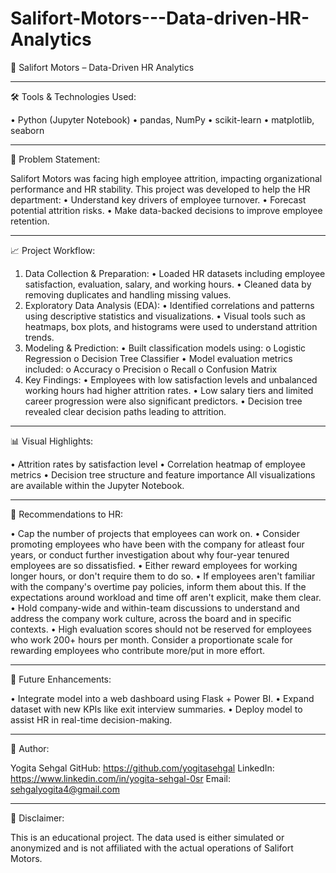 # Salifort-Motors---Data-driven-HR-Analytics
📄 Salifort Motors – Data-Driven HR Analytics
________________________________________
🛠 Tools & Technologies Used:

•	Python (Jupyter Notebook)
•	pandas, NumPy
•	scikit-learn
•	matplotlib, seaborn
________________________________________
🧠 Problem Statement:

Salifort Motors was facing high employee attrition, impacting organizational performance and HR stability. This project was developed to help the HR department:
•	Understand key drivers of employee turnover.
•	Forecast potential attrition risks.
•	Make data-backed decisions to improve employee retention.
________________________________________
📈 Project Workflow:

1. Data Collection & Preparation:
•	Loaded HR datasets including employee satisfaction, evaluation, salary, and working hours.
•	Cleaned data by removing duplicates and handling missing values.
2. Exploratory Data Analysis (EDA):
•	Identified correlations and patterns using descriptive statistics and visualizations.
•	Visual tools such as heatmaps, box plots, and histograms were used to understand attrition trends.
3. Modeling & Prediction:
•	Built classification models using:
o	Logistic Regression
o	Decision Tree Classifier
•	Model evaluation metrics included:
o	Accuracy
o	Precision
o	Recall
o	Confusion Matrix
4. Key Findings:
•	Employees with low satisfaction levels and unbalanced working hours had higher attrition rates.
•	Low salary tiers and limited career progression were also significant predictors.
•	Decision tree revealed clear decision paths leading to attrition.
________________________________________
📊 Visual Highlights:

•	Attrition rates by satisfaction level
•	Correlation heatmap of employee metrics
•	Decision tree structure and feature importance
All visualizations are available within the Jupyter Notebook.
________________________________________
📌 Recommendations to HR:

•	Cap the number of projects that employees can work on.
•	Consider promoting employees who have been with the company for atleast four years, or conduct further investigation about why four-year tenured employees are so dissatisfied. 
•	Either reward employees for working longer hours, or don't require them to do so. 
•	If employees aren't familiar with the company's overtime pay policies, inform them about this. If the expectations around workload and time off aren't explicit, make them clear. 
•	Hold company-wide and within-team discussions to understand and address the company work culture, across the board and in specific contexts. 
•	High evaluation scores should not be reserved for employees who work 200+ hours per month. Consider a proportionate scale for rewarding employees who contribute more/put in more effort. 
________________________________________
🔮 Future Enhancements:

•	Integrate model into a web dashboard using Flask + Power BI.
•	Expand dataset with new KPIs like exit interview summaries.
•	Deploy model to assist HR in real-time decision-making.
________________________________________
👤 Author:

Yogita Sehgal
GitHub: https://github.com/yogitasehgal
LinkedIn: https://www.linkedin.com/in/yogita-sehgal-0sr
Email: sehgalyogita4@gmail.com
________________________________________
📢 Disclaimer:

This is an educational project. The data used is either simulated or anonymized and is not affiliated with the actual operations of Salifort Motors.

